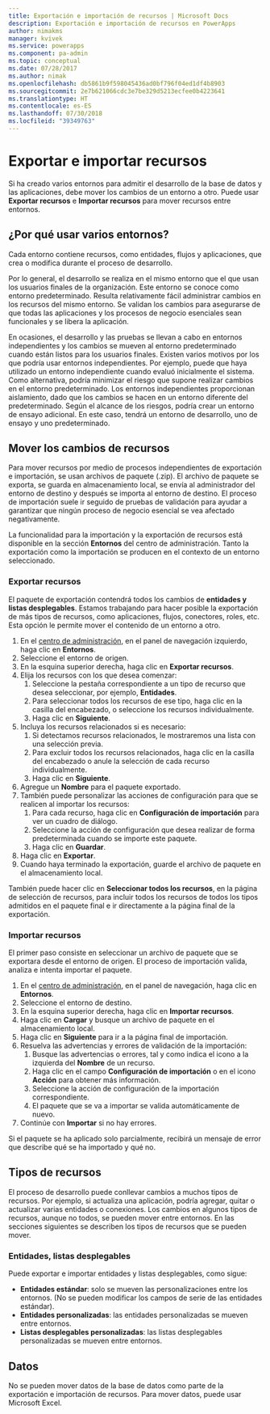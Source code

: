 ```yaml
---
title: Exportación e importación de recursos | Microsoft Docs
description: Exportación e importación de recursos en PowerApps
author: nimakms
manager: kvivek
ms.service: powerapps
ms.component: pa-admin
ms.topic: conceptual
ms.date: 07/28/2017
ms.author: nimak
ms.openlocfilehash: db5861b9f598045436ad0bf796f04ed1df4b8903
ms.sourcegitcommit: 2e7b621066cdc3e7be329d5213ecfee0b4223641
ms.translationtype: HT
ms.contentlocale: es-ES
ms.lasthandoff: 07/30/2018
ms.locfileid: "39349763"
---
```

# <a name="export-and-import-resources"></a>Exportar e importar recursos
Si ha creado varios entornos para admitir el desarrollo de la base de datos y las aplicaciones, debe mover los cambios de un entorno a otro. Puede usar **Exportar recursos** e **Importar recursos** para mover recursos entre entornos.

## <a name="why-use-multiple-environments"></a>¿Por qué usar varios entornos?
Cada entorno contiene recursos, como entidades, flujos y aplicaciones, que crea o modifica durante el proceso de desarrollo. 

Por lo general, el desarrollo se realiza en el mismo entorno que el que usan los usuarios finales de la organización. Este entorno se conoce como entorno predeterminado. Resulta relativamente fácil administrar cambios en los recursos del mismo entorno. Se validan los cambios para asegurarse de que todas las aplicaciones y los procesos de negocio esenciales sean funcionales y se libera la aplicación.

En ocasiones, el desarrollo y las pruebas se llevan a cabo en entornos independientes y los cambios se mueven al entorno predeterminado cuando están listos para los usuarios finales. Existen varios motivos por los que podría usar entornos independientes. Por ejemplo, puede que haya utilizado un entorno independiente cuando evaluó inicialmente el sistema. Como alternativa, podría minimizar el riesgo que supone realizar cambios en el entorno predeterminado. Los entornos independientes proporcionan aislamiento, dado que los cambios se hacen en un entorno diferente del predeterminado. Según el alcance de los riesgos, podría crear un entorno de ensayo adicional. En este caso, tendrá un entorno de desarrollo, uno de ensayo y uno predeterminado.

## <a name="moving-resource-changes"></a>Mover los cambios de recursos
Para mover recursos por medio de procesos independientes de exportación e importación, se usan archivos de paquete (.zip). El archivo de paquete se exporta, se guarda en almacenamiento local, se envía al administrador del entorno de destino y después se importa al entorno de destino. El proceso de importación suele ir seguido de pruebas de validación para ayudar a garantizar que ningún proceso de negocio esencial se vea afectado negativamente.

La funcionalidad para la importación y la exportación de recursos está disponible en la sección **Entornos** del centro de administración. Tanto la exportación como la importación se producen en el contexto de un entorno seleccionado.

### <a name="export-resources"></a>Exportar recursos
El paquete de exportación contendrá todos los cambios de **entidades y listas desplegables**. Estamos trabajando para hacer posible la exportación de más tipos de recursos, como aplicaciones, flujos, conectores, roles, etc. Esta opción le permite mover el contenido de un entorno a otro.

1. En el [centro de administración](https://admin.powerapps.com), en el panel de navegación izquierdo, haga clic en **Entornos**.
2. Seleccione el entorno de origen.
3. En la esquina superior derecha, haga clic en **Exportar recursos**.
4. Elija los recursos con los que desea comenzar:
   1. Seleccione la pestaña correspondiente a un tipo de recurso que desea seleccionar, por ejemplo, **Entidades**.
   2. Para seleccionar todos los recursos de ese tipo, haga clic en la casilla del encabezado, o seleccione los recursos individualmente.
   3. Haga clic en **Siguiente**.
5. Incluya los recursos relacionados si es necesario:
   1. Si detectamos recursos relacionados, le mostraremos una lista con una selección previa.
   2. Para excluir todos los recursos relacionados, haga clic en la casilla del encabezado o anule la selección de cada recurso individualmente.
   3. Haga clic en **Siguiente**.
6. Agregue un **Nombre** para el paquete exportado.
7. También puede personalizar las acciones de configuración para que se realicen al importar los recursos:
   1. Para cada recurso, haga clic en **Configuración de importación** para ver un cuadro de diálogo.
   2. Seleccione la acción de configuración que desea realizar de forma predeterminada cuando se importe este paquete.
   3. Haga clic en **Guardar**.
8. Haga clic en **Exportar**.
9. Cuando haya terminado la exportación, guarde el archivo de paquete en el almacenamiento local.

También puede hacer clic en **Seleccionar todos los recursos**, en la página de selección de recursos, para incluir todos los recursos de todos los tipos admitidos en el paquete final e ir directamente a la página final de la exportación.

### <a name="import-resources"></a>Importar recursos
El primer paso consiste en seleccionar un archivo de paquete que se exportara desde el entorno de origen. El proceso de importación valida, analiza e intenta importar el paquete.

1. En el [centro de administración](https://admin.powerapps.com), en el panel de navegación, haga clic en **Entornos**.
2. Seleccione el entorno de destino.
3. En la esquina superior derecha, haga clic en **Importar recursos**.
4. Haga clic en **Cargar** y busque un archivo de paquete en el almacenamiento local.
5. Haga clic en **Siguiente** para ir a la página final de importación.
6. Resuelva las advertencias y errores de validación de la importación:
   1. Busque las advertencias o errores, tal y como indica el icono a la izquierda del **Nombre** de un recurso.
   2. Haga clic en el campo **Configuración de importación** o en el icono **Acción** para obtener más información.
   3. Seleccione la acción de configuración de la importación correspondiente.
   4. El paquete que se va a importar se valida automáticamente de nuevo.
7. Continúe con **Importar** si no hay errores.

Si el paquete se ha aplicado solo parcialmente, recibirá un mensaje de error que describe qué se ha importado y qué no.

## <a name="resource-types"></a>Tipos de recursos
El proceso de desarrollo puede conllevar cambios a muchos tipos de recursos. Por ejemplo, si actualiza una aplicación, podría agregar, quitar o actualizar varias entidades o conexiones. Los cambios en algunos tipos de recursos, aunque no todos, se pueden mover entre entornos. En las secciones siguientes se describen los tipos de recursos que se pueden mover.

### <a name="entities-picklists"></a>Entidades, listas desplegables
Puede exportar e importar entidades y listas desplegables, como sigue:

* **Entidades estándar**: solo se mueven las personalizaciones entre los entornos. (No se pueden modificar los campos de serie de las entidades estándar).
* **Entidades personalizadas**: las entidades personalizadas se mueven entre entornos.
* **Listas desplegables personalizadas**: las listas desplegables personalizadas se mueven entre entornos.

## <a name="data"></a>Datos
No se pueden mover datos de la base de datos como parte de la exportación e importación de recursos. Para mover datos, puede usar Microsoft Excel. 

